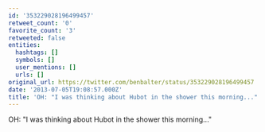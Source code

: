 ```yaml
---
id: '353229028196499457'
retweet_count: '0'
favorite_count: '3'
retweeted: false
entities:
  hashtags: []
  symbols: []
  user_mentions: []
  urls: []
original_url: https://twitter.com/benbalter/status/353229028196499457
date: '2013-07-05T19:08:57.000Z'
title: 'OH: "I was thinking about Hubot in the shower this morning..."'
---
```


OH: "I was thinking about Hubot in the shower this morning..."